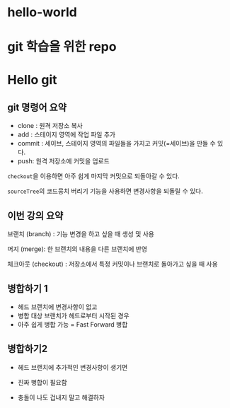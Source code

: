 # hello-world
git 학습을 위한 repo
=======
# Hello git



## git 명령어 요약



- clone : 원격 저장소 복사
- add : 스테이지 영역에 작업 파일 추가
- commit : 세이브, 스테이지 영역의 파일들을 가지고 커밋(=세이브)을 만들 수 있다.
- push: 원격 저장소에 커밋을 업로드

`checkout`을 이용하면 아주 쉽게 마지막 커밋으로 되돌아갈 수 있다.

`sourceTree`의 코드뭉치 버리기 기능을 사용하면 변경사항을 되돌릴 수 있다.

## 이번 강의 요약

브랜치 (branch) : 기능 변경을 하고 싶을 때 생성 및 사용

머지 (merge): 한 브랜치의 내용을 다른 브랜치에 반영

체크아웃 (checkout) : 저장소에서 특정 커밋이나 브랜치로 돌아가고 싶을 때 사용

## 병합하기 1

- 헤드 브랜치에 변경사항이 없고
- 병합 대상 브랜치가 헤드로부터 시작된 경우
- 아주 쉽게 병합 가능 = Fast Forward 병합

## 병합하기2

- 헤드 브랜치에 추가적인 변경사항이 생기면

- 진짜 병합이 필요함

- 충돌이 나도 겁내지 말고 해결하자

  